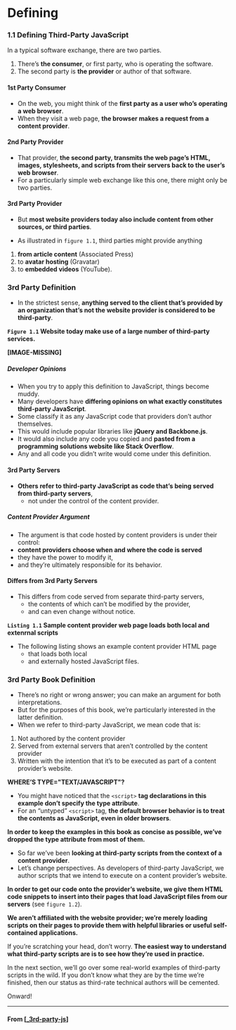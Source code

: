 # Defining

### **1.1 Defining Third-Party JavaScript**

In a typical software exchange, there are two parties.

1. There’s **the consumer**, or first party, who is operating the software.
2. The second party is **the provider** or author of that software.

#### 1st Party Consumer

- On the web, you might think of the **first party as a user who’s operating a web browser**.
- When they visit a web page, **the browser makes a request from a content provider**.

#### 2nd Party Provider

- That provider, **the second party, transmits the web page’s HTML, images, stylesheets,
  and scripts from their servers back to the user’s web browser**.
- For a particularly simple web exchange like this one, there might only be two parties.

#### 3rd Party Provider

- But **most website providers today also include content from other sources, or third parties**.

- As illustrated in `figure 1.1`, third parties might provide anything

1. **from article content** (Associated Press)
2. to **avatar hosting** (Gravatar)
3. to **embedded videos** (YouTube).

### 3rd Party Definition

- In the strictest sense, **anything served to the client that’s provided by an organization that’s not the website provider is considered to be third-party**.

**`Figure 1.1` Website today make use of a large number of third-party services.**

**[IMAGE-MISSING]**

##### Developer Opinions

- When you try to apply this definition to JavaScript, things become muddy.
- Many developers have **differing opinions on what exactly constitutes third-party JavaScript**.
- Some classify it as any JavaScript code that providers don’t author themselves.
- This would include popular libraries like **jQuery and Backbone.js**.
- It would also include any code you copied and **pasted from a programming solutions website like Stack Overflow**.
- Any and all code you didn’t write would come under this definition.

#### 3rd Party Servers

- **Others refer to third-party JavaScript as code that’s being served from third-party servers**,
  - not under the control of the content provider.

##### Content Provider Argument

- The argument is that code hosted by content providers is under their control:
- **content providers choose when and where the code is served**
- they have the power to modify it,
- and they’re ultimately responsible for its behavior.

#### Differs from 3rd Party Servers

- This differs from code served from separate third-party servers,
  - the contents of which can’t be modified by the provider,
  - and can even change without notice.

**`Listing 1.1` Sample content provider web page loads both local and extenrnal scripts**

- The following listing shows an example content provider HTML page
  - that loads both local
  - and externally hosted JavaScript files.

### 3rd Party Book Definition

- There’s no right or wrong answer; you can make an argument for both interpretations.
- But for the purposes of this book, we’re particularly interested in the latter definition.
- When we refer to third-party JavaScript, we mean code that is:

1. Not authored by the content provider
2. Served from external servers that aren’t controlled by the content provider
3. Written with the intention that it’s to be executed as part of a content provider’s website.

**WHERE’S TYPE="TEXT/JAVASCRIPT"?**

- You might have noticed that the `<script>` **tag declarations in this example don’t specify the type attribute**.
- For an “untyped” `<script>` tag, **the default browser behavior is to treat the contents as JavaScript, even in older browsers**.

**In order to keep the examples in this book as concise as possible, we’ve dropped the type attribute from most of them.**

- So far we’ve been **looking at third-party scripts from the context of a content provider**.
- Let’s change perspectives. As developers of third-party JavaScript, we author scripts that we intend to execute on a content provider’s website.

**In order to get our code onto the provider’s website, we give them HTML code snippets to insert into their pages that load JavaScript files from our servers** (see `figure 1.2`).

**We aren’t affiliated with the website provider; we’re merely loading scripts on their pages to provide them with helpful libraries or useful self-contained applications.**

If you’re scratching your head, don’t worry.
**The easiest way to understand what third-party scripts are is to see how they’re used in practice.**

In the next section, we’ll go over some real-world examples of third-party scripts in the wild.
If you don’t know what they are by the time we’re finished, then our status as third-rate technical authors will be cemented.

Onward!

---

#### From [[_3rd-party-js]]

[//begin]: # "Autogenerated link references for markdown compatibility"
[_3rd-party-js]: ../_3rd-party-js "💻 "
[//end]: # "Autogenerated link references"
